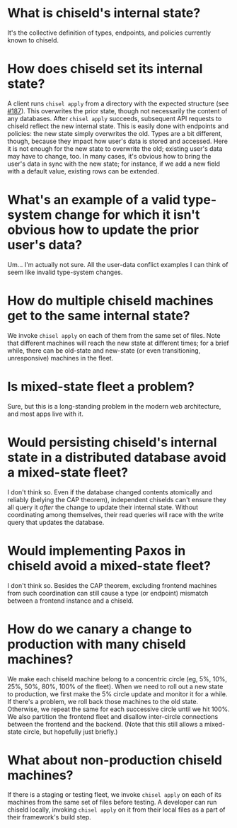 # What is chiseld's internal state?

It's the collective definition of types, endpoints, and policies
currently known to chiseld.

# How does chiseld set its internal state?

A client runs `chisel apply` from a directory with the expected
structure (see
[#187](https://github.com/chiselstrike/chiselstrike/pull/187)).  This
overwrites the prior state, though not necessarily the content of any
databases.  After `chisel apply` succeeds, subsequent API requests to
chiseld reflect the new internal state.  This is easily done with
endpoints and policies: the new state simply overwrites the old.
Types are a bit different, though, because they impact how user's data
is stored and accessed.  Here it is not enough for the new state to
overwrite the old; existing user's data may have to change, too.  In
many cases, it's obvious how to bring the user's data in sync with the
new state; for instance, if we add a new field with a default value,
existing rows can be extended.

# What's an example of a valid type-system change for which it isn't obvious how to update the prior user's data?

Um... I'm actually not sure.  All the user-data conflict examples I
can think of seem like invalid type-system changes.

# How do multiple chiseld machines get to the same internal state?

We invoke `chisel apply` on each of them from the same set of files.
Note that different machines will reach the new state at different
times; for a brief while, there can be old-state and new-state (or
even transitioning, unresponsive) machines in the fleet.

# Is mixed-state fleet a problem?

Sure, but this is a long-standing problem in the modern web
architecture, and most apps live with it.

# Would persisting chiseld's internal state in a distributed database avoid a mixed-state fleet?

I don't think so.  Even if the database changed contents atomically
and reliably (belying the CAP theorem), independent chiselds can't
ensure they all query it _after_ the change to update their internal
state.  Without coordinating among themselves, their read queries will
race with the write query that updates the database.

# Would implementing Paxos in chiseld avoid a mixed-state fleet?

I don't think so.  Besides the CAP theorem, excluding frontend
machines from such coordination can still cause a type (or endpoint)
mismatch between a frontend instance and a chiseld.

# How do we canary a change to production with many chiseld machines?

We make each chiseld machine belong to a concentric circle (eg, 5%,
10%, 25%, 50%, 80%, 100% of the fleet).  When we need to roll out a
new state to production, we first make the 5% circle update and
monitor it for a while.  If there's a problem, we roll back those
machines to the old state.  Otherwise, we repeat the same for each
successive circle until we hit 100%.  We also partition the frontend
fleet and disallow inter-circle connections between the frontend and
the backend.  (Note that this still allows a mixed-state circle, but
hopefully just briefly.)

# What about non-production chiseld machines?

If there is a staging or testing fleet, we invoke `chisel apply` on
each of its machines from the same set of files before testing.  A
developer can run chiseld locally, invoking `chisel apply` on it from
their local files as a part of their framework's build step.
